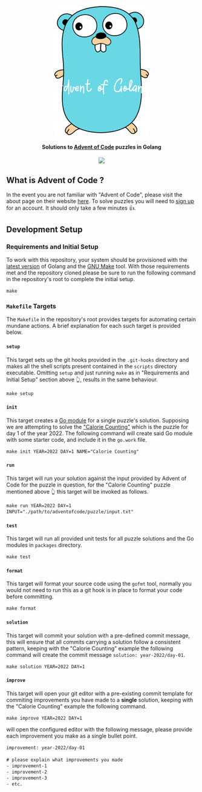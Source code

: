 <div align="center">
  <img src="./gopher.png" width="250" height="auto">
  <h4 align="center">
    Solutions to <a href="https://adventofcode.com">Advent of Code</a> puzzles in Golang
  </h4>
  <p align="center">
    <a href="https://github.com/atifcppprogrammer/advent-of-golang/blob/master/LICENSE">
      <img src="https://img.shields.io/badge/License-MIT-blue.svg" />
    </a>
  </p>
</div>

## What is Advent of Code ?
In the event you are not familiar with "Advent of Code", please visit the about page
on their website [here](https://adventofcode.com/2022/about). To solve puzzles you 
will need to [sign up](https://adventofcode.com/2022/auth/login) for an account. It 
should only take a few minutes 👍.

## Development Setup

### Requirements and Initial Setup
To work with this repository, your system should be provisioned with the [latest version](https://go.dev/doc/install) 
of Golang and the [GNU Make](https://www.gnu.org/software/make/) tool. With those
requirements met and the repository cloned please be sure to run the following 
command in the repository's root to complete the initial setup.
```
make
```

### `Makefile` Targets
The `Makefile` in the repository's root provides targets for automating certain
mundane actions. A brief explanation for each such target is provided below.

#### `setup`
This target sets up the git hooks provided in the `.git-hooks` directory and makes
all the shell scripts present contained in the `scripts` directory executable.
Omitting `setup` and just running `make` as in "Requirements and Initial Setup" 
section above 👆, results in the same behaviour.
```
make setup
```

#### `init`
This target creates a [Go module](https://go.dev/blog/using-go-modules) for a single
puzzle's solution. Supposing we are attempting to solve the ["Calorie Counting"](https://adventofcode.com/2022/day/1)
which is the puzzle for day 1 of the year 2022. The following command will create
said Go module with some starter code, and include it in the `go.work` file.
```
make init YEAR=2022 DAY=1 NAME="Calorie Counting" 
```

#### `run`
This target will run your solution against the input provided by Advent of Code for
the puzzle in question, for the "Calorie Counting" puzzle mentioned above 👆 this 
target will be invoked as follows.
```
make run YEAR=2022 DAY=1 INPUT="./path/to/adventofcode/puzzle/input.txt"
```

#### `test`
This target will run all provided unit tests for all puzzle solutions and the Go 
modules in `packages` directory.
```
make test
```

#### `format`
This target will format your source code using the `gofmt` tool, normally you would
not need to run this as a git hook is in place to format your code before committing.
```
make format
```

#### `solution`
This target will commit your solution with a pre-defined commit message, this will
ensure that all commits carrying a solution follow a consistent pattern, keeping 
with the "Calorie Counting" example the following command will create the commit 
message `solution: year-2022/day-01`.
```
make solution YEAR=2022 DAY=1
```

#### `improve`
This target will open your git editor with a pre-existing commit template for 
commiting improvements you have made to a **single** solution, keeping with the
"Calorie Counting" example the following command.
```
make improve YEAR=2022 DAY=1
```

will open the configured editor with the following message, please provide each
improvement you make as a single bullet point.
```
improvement: year-2022/day-01

# please explain what improvements you made
- improvement-1
- improvement-2
- improvement-3
- etc.
```
